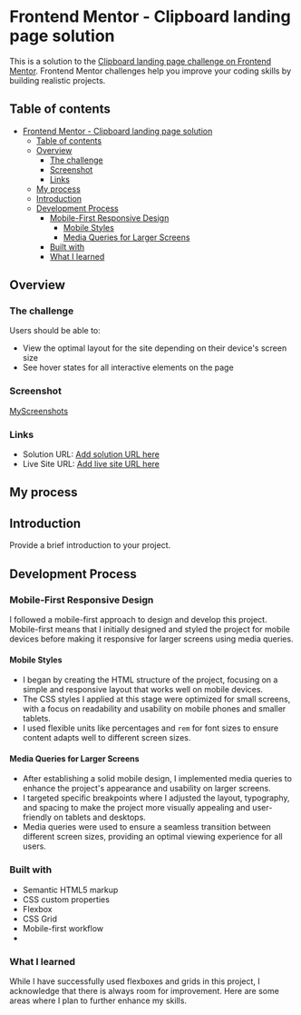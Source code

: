# Frontend Mentor - Clipboard landing page solution

This is a solution to the [Clipboard landing page challenge on Frontend Mentor](https://www.frontendmentor.io/challenges/clipboard-landing-page-5cc9bccd6c4c91111378ecb9). Frontend Mentor challenges help you improve your coding skills by building realistic projects. 

## Table of contents

- [Frontend Mentor - Clipboard landing page solution](#frontend-mentor---clipboard-landing-page-solution)
  - [Table of contents](#table-of-contents)
  - [Overview](#overview)
    - [The challenge](#the-challenge)
    - [Screenshot](#screenshot)
    - [Links](#links)
  - [My process](#my-process)
  - [Introduction](#introduction)
  - [Development Process](#development-process)
    - [Mobile-First Responsive Design](#mobile-first-responsive-design)
      - [Mobile Styles](#mobile-styles)
      - [Media Queries for Larger Screens](#media-queries-for-larger-screens)
    - [Built with](#built-with)
    - [What I learned](#what-i-learned)


## Overview

### The challenge

Users should be able to:

- View the optimal layout for the site depending on their device's screen size
- See hover states for all interactive elements on the page

### Screenshot
[MyScreenshots](Screenshots)

### Links

- Solution URL: [Add solution URL here](https://your-solution-url.com)
- Live Site URL: [Add live site URL here](https://your-live-site-url.com)

## My process

## Introduction
Provide a brief introduction to your project.

## Development Process

### Mobile-First Responsive Design
I followed a mobile-first approach to design and develop this project. Mobile-first means that I initially designed and styled the project for mobile devices before making it responsive for larger screens using media queries.

#### Mobile Styles
- I began by creating the HTML structure of the project, focusing on a simple and responsive layout that works well on mobile devices.
- The CSS styles I applied at this stage were optimized for small screens, with a focus on readability and usability on mobile phones and smaller tablets.
- I used flexible units like percentages and `rem` for font sizes to ensure content adapts well to different screen sizes.

#### Media Queries for Larger Screens
- After establishing a solid mobile design, I implemented media queries to enhance the project's appearance and usability on larger screens.
- I targeted specific breakpoints where I adjusted the layout, typography, and spacing to make the project more visually appealing and user-friendly on tablets and desktops.
- Media queries were used to ensure a seamless transition between different screen sizes, providing an optimal viewing experience for all users.


### Built with

- Semantic HTML5 markup
- CSS custom properties
- Flexbox
- CSS Grid
- Mobile-first workflow
- 
### What I learned
 While I have successfully used flexboxes and grids in this project, I acknowledge that there is always room for improvement. Here are some areas where I plan to further enhance my skills.

